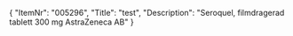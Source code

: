 {
  "ItemNr": "005296",
  "Title": "test",
  "Description": "Seroquel, filmdragerad tablett 300 mg AstraZeneca AB"
}